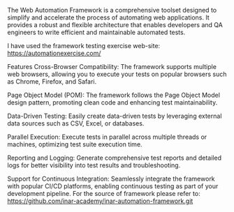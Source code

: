 The Web Automation Framework is a comprehensive toolset designed to simplify and accelerate the process of automating web applications. It provides a robust and flexible architecture that enables developers and QA engineers to write efficient and maintainable automated tests.

I have used the framework testing exercise web-site: https://automationexercise.com/

Features
Cross-Browser Compatibility: The framework supports multiple web browsers, allowing you to execute your tests on popular browsers such as Chrome, Firefox, and Safari.

Page Object Model (POM): The framework follows the Page Object Model design pattern, promoting clean code and enhancing test maintainability.

Data-Driven Testing: Easily create data-driven tests by leveraging external data sources such as CSV, Excel, or databases.

Parallel Execution: Execute tests in parallel across multiple threads or machines, optimizing test suite execution time.

Reporting and Logging: Generate comprehensive test reports and detailed logs for better visibility into test results and troubleshooting.

Support for Continuous Integration: Seamlessly integrate the framework with popular CI/CD platforms, enabling continuous testing as part of your development pipeline.
For the source of framework please refer to: https://github.com/inar-academy/inar-automation-framework.git
